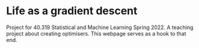 # Life as a gradient descent

Project for 40.319 Statistical and Machine Learning Spring 2022. A teaching project about creating optimisers. This webpage serves as a hook to that end.
